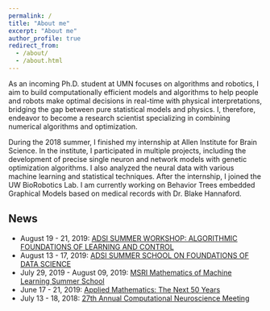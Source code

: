 ```yaml
---
permalink: /
title: "About me"
excerpt: "About me"
author_profile: true
redirect_from: 
  - /about/
  - /about.html
---
```

As an incoming Ph.D. student at UMN focuses on algorithms and robotics, I aim to build computationally efficient models and algorithms to help people and robots make optimal decisions in real-time with physical interpretations, bridging the gap between pure statistical models and physics. I, therefore, endeavor to become a research scientist specializing in combining numerical algorithms and optimization.

During the 2018 summer, I finished my internship at Allen Institute for Brain Science. In the institute, I participated in multiple projects, including the development of precise single neuron and network models with genetic optimization algorithms. I also analyzed the neural data with various machine learning and statistical techniques. After the internship, I joined the UW BioRobotics Lab. I am currently working on Behavior Trees embedded Graphical Models based on medical records with Dr. Blake Hannaford.


News
------
* August 19 - 21, 2019: [ADSI SUMMER WORKSHOP: ALGORITHMIC FOUNDATIONS OF LEARNING AND CONTROL](https://ajwagen.github.io/adsi_learning_and_control/)
* August 13 - 17, 2019: [ADSI SUMMER SCHOOL ON FOUNDATIONS OF DATA SCIENCE](https://alecgt.github.io/adsi_summer/)
* July 29, 2019 - August 09, 2019: [MSRI Mathematics of Machine Learning Summer School](http://www.msri.org/summer_schools/866)
* June 17 - 21, 2019: [Applied Mathematics: The Next 50 Years](https://depts.washington.edu/amath/amath50/)
* July 13 - 18, 2018: [27th Annual Computational Neuroscience Meeting](https://www.cnsorg.org/cns-2018)
